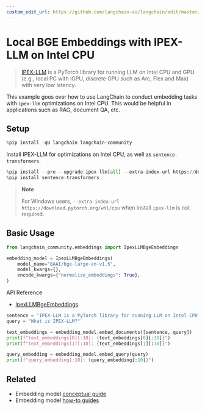 ```yaml
---
custom_edit_url: https://github.com/langchain-ai/langchain/edit/master/docs/docs/integrations/text_embedding/ipex_llm.ipynb
---
```

# Local BGE Embeddings with IPEX-LLM on Intel CPU

> [IPEX-LLM](https://github.com/intel-analytics/ipex-llm) is a PyTorch library for running LLM on Intel CPU and GPU (e.g., local PC with iGPU, discrete GPU such as Arc, Flex and Max) with very low latency.

This example goes over how to use LangChain to conduct embedding tasks with `ipex-llm` optimizations on Intel CPU. This would be helpful in applications such as RAG, document QA, etc.

## Setup


```python
%pip install -qU langchain langchain-community
```

Install IPEX-LLM for optimizations on Intel CPU, as well as `sentence-transformers`.


```python
%pip install --pre --upgrade ipex-llm[all] --extra-index-url https://download.pytorch.org/whl/cpu
%pip install sentence-transformers
```

> **Note**
>
> For Windows users, `--extra-index-url https://download.pytorch.org/whl/cpu` when install `ipex-llm` is not required.

## Basic Usage


```python
from langchain_community.embeddings import IpexLLMBgeEmbeddings

embedding_model = IpexLLMBgeEmbeddings(
    model_name="BAAI/bge-large-en-v1.5",
    model_kwargs={},
    encode_kwargs={"normalize_embeddings": True},
)
```

API Reference
- [IpexLLMBgeEmbeddings](https://api.python.langchain.com/en/latest/embeddings/langchain_community.embeddings.ipex_llm.IpexLLMBgeEmbeddings.html)


```python
sentence = "IPEX-LLM is a PyTorch library for running LLM on Intel CPU and GPU (e.g., local PC with iGPU, discrete GPU such as Arc, Flex and Max) with very low latency."
query = "What is IPEX-LLM?"

text_embeddings = embedding_model.embed_documents([sentence, query])
print(f"text_embeddings[0][:10]: {text_embeddings[0][:10]}")
print(f"text_embeddings[1][:10]: {text_embeddings[1][:10]}")

query_embedding = embedding_model.embed_query(query)
print(f"query_embedding[:10]: {query_embedding[:10]}")
```


## Related

- Embedding model [conceptual guide](/docs/concepts/#embedding-models)
- Embedding model [how-to guides](/docs/how_to/#embedding-models)
